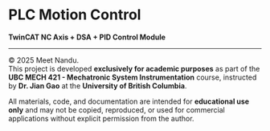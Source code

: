 # PLC Motion Control  
**TwinCAT NC Axis + DSA + PID Control Module**

---

© 2025 Meet Nandu.  
This project is developed **exclusively for academic purposes** as part of the **UBC MECH 421 - Mechatronic System Instrumentation** course, instructed by **Dr. Jian Gao** at the **University of British Columbia**.

All materials, code, and documentation are intended for **educational use only** and may not be copied, reproduced, or used for commercial applications without explicit permission from the author.

